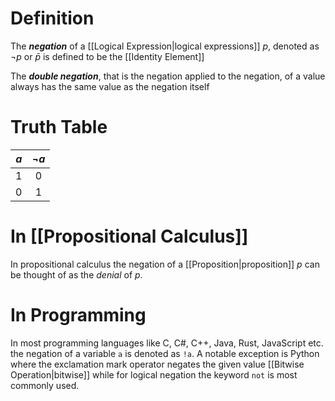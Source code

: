 # Definition
The ___negation___ of a [[Logical Expression|logical expressions]] $p$, denoted as  $\lnot p$ or $\bar{p}$ is defined to be the [[Identity Element]]

The ___double negation___, that is the negation applied to the negation, of a value always has the same value as the negation itself
# Truth Table
|  $a$  |  $\lnot a$ |
| :-: | :-: |
|  1  |  0  |
|  0  |  1  |
# In [[Propositional Calculus]]
In propositional calculus the negation of a [[Proposition|proposition]] $p$ can be thought of as the _denial_ of $p$.
# In Programming
In most programming languages like C, C#, C++, Java, Rust, JavaScript etc. the negation of a variable `a` is denoted as `!a`.
A notable exception is Python where the exclamation mark operator negates the given value [[Bitwise Operation|bitwise]] while for logical negation the keyword `not` is most commonly used.
